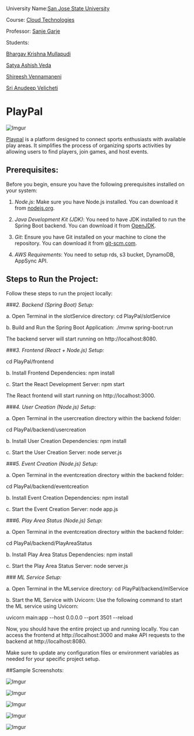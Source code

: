 University Name:[San Jose State University](http://www.sjsu.edu/)

Course: [Cloud Technologies](http://info.sjsu.edu/web-dbgen/catalog/courses/CMPE281.html)

Professor: [Sanje Garje](https://www.linkedin.com/in/sanjaygarje/)

Students:

[Bhargav Krishna Mullapudi](https://www.linkedin.com/in/bhargavkrishna/)

[Satya Ashish Veda](https://www.linkedin.com/in/satyaashishveda/)

[Shireesh Vennamaneni](https://www.linkedin.com/in/shireesh-vennamaneni-9b906914a/)

[Sri Anudeep Velicheti](https://www.linkedin.com/in/sri-anudeep-velicheti/)

# PlayPal

![Imgur](https://i.imgur.com/YM5qexz.png)


[Playpal](https://playpal.live/) is a platform designed to connect sports enthusiasts with available play areas. It simplifies the process of organizing sports activities by allowing users to find players, join games, and host events.


## Prerequisites:

Before you begin, ensure you have the following prerequisites installed on your system:

1. *Node.js*: Make sure you have Node.js installed. You can download it from [nodejs.org](https://nodejs.org/).

2. *Java Development Kit (JDK)*: You need to have JDK installed to run the Spring Boot backend. You can download it from [OpenJDK](https://openjdk.java.net/).

3. *Git*: Ensure you have Git installed on your machine to clone the repository. You can download it from [git-scm.com](https://git-scm.com/).

4. *AWS Requirements*:  You need to setup rds, s3 bucket, DynamoDB, AppSync API. 

## Steps to Run the Project:

Follow these steps to run the project locally:

*###2. Backend (Spring Boot) Setup:*

a. Open Terminal in the slotService directory:
cd PlayPal/slotService

b. Build and Run the Spring Boot Application:
./mvnw spring-boot:run

The backend server will start running on http://localhost:8080.

*###3. Frontend (React + Node.js) Setup:*

cd PlayPal/frontend

b. Install Frontend Dependencies:
npm install

c. Start the React Development Server:
npm start

The React frontend will start running on http://localhost:3000.

*###4. User Creation (Node.js) Setup:*

a. Open Terminal in the usercreation directory within the backend folder:

cd PlayPal/backend/usercreation

b. Install User Creation Dependencies:
npm install

c. Start the User Creation Server:
node server.js

*###5. Event Creation (Node.js) Setup:*

a. Open Terminal in the eventcreation directory within the backend folder:

cd PlayPal/backend/eventcreation

b. Install Event Creation Dependencies:
npm install

c. Start the Event Creation Server:
node app.js


*###6. Play Area Status (Node.js) Setup:*

a. Open Terminal in the eventcreation directory within the backend folder:

cd PlayPal/backend/PlayAreaStatus

b. Install Play Area Status Dependencies:
npm install

c. Start the Play Area Status Server:
node server.js

*### ML Service Setup:*

a. Open Terminal in the MLservice directory:
cd PlayPal/backend/mlService

b. Start the ML Service with Uvicorn:
Use the following command to start the ML service using Uvicorn:

uvicorn main:app --host 0.0.0.0 --port 3501 --reload

Now, you should have the entire project up and running locally. You can access the frontend at http://localhost:3000 and make API requests to the backend at http://localhost:8080.

Make sure to update any configuration files or environment variables as needed for your specific project setup.


##Sample Screenshots:

![Imgur](https://i.imgur.com/AY2EjEE.jpg)

![Imgur](https://i.imgur.com/u74XS67.jpg)

![Imgur](https://i.imgur.com/3VSXz1P.jpg)

![Imgur](https://i.imgur.com/jSFNMGd.jpg)

![Imgur](https://i.imgur.com/qSkobxe.jpg)
